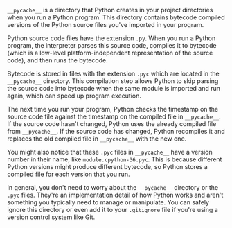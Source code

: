 `__pycache__` is a directory that Python creates in your project directories when you run a Python program. This directory contains bytecode compiled versions of the Python source files you've imported in your program.

Python source code files have the extension `.py`. When you run a Python program, the interpreter parses this source code, compiles it to bytecode (which is a low-level platform-independent representation of the source code), and then runs the bytecode.

Bytecode is stored in files with the extension `.pyc` which are located in the `__pycache__` directory. This compilation step allows Python to skip parsing the source code into bytecode when the same module is imported and run again, which can speed up program execution. 

The next time you run your program, Python checks the timestamp on the source code file against the timestamp on the compiled file in `__pycache__`. If the source code hasn't changed, Python uses the already compiled file from `__pycache__`. If the source code has changed, Python recompiles it and replaces the old compiled file in `__pycache__` with the new one.

You might also notice that these `.pyc` files in `__pycache__` have a version number in their name, like `module.cpython-36.pyc`. This is because different Python versions might produce different bytecode, so Python stores a compiled file for each version that you run.

In general, you don't need to worry about the `__pycache__` directory or the `.pyc` files. They're an implementation detail of how Python works and aren't something you typically need to manage or manipulate. You can safely ignore this directory or even add it to your `.gitignore` file if you're using a version control system like Git.